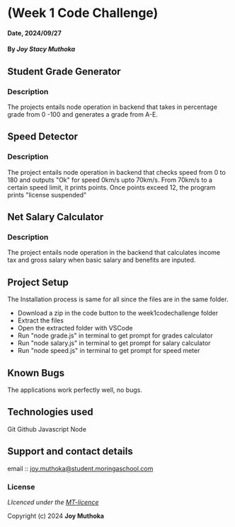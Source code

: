 # (Week 1 Code Challenge)

#### Date, 2024/09/27

#### By *Joy Stacy Muthoka*

## Student Grade Generator
### Description
The projects entails node operation in backend that takes in percentage grade from 0 -100 and generates a grade from A-E.



## Speed Detector
### Description
The project entails node operation in backend that checks speed from 0 to 180 and outputs "Ok" for speed 0km/s upto 70km/s. From 70km/s to a certain speed limit, it prints points. Once points exceed 12, the program prints "license suspended"

## Net Salary Calculator
### Description
The project entails node operation in the backend that calculates income tax and gross salary when basic salary and benefits are inputed.


## Project Setup
The Installation process is same for all since the files are in the same folder.
* Download a zip in the code button to the week1codechallenge folder
* Extract the files
* Open the extracted folder with VSCode
* Run "node grade.js" in terminal to get prompt for grades calculator
* Run "node salary.js" in terminal to get prompt for salary calculator
* Run "node speed.js" in terminal to get prompt for speed meter

## Known Bugs
The applications work perfectly well, no bugs.

## Technologies used
Git
Github
Javascript
Node

## Support and contact details
email :: joy.muthoka@student.moringaschool.com

### License
*LIcenced under the [MT-licence](https://github.com/Stacy-JoyM/week1codechallenge/blob/main/LICENSE)*

Copyright (c) 2024 **Joy Muthoka**
